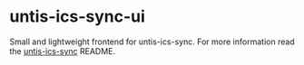 # untis-ics-sync-ui

Small and lightweight frontend for untis-ics-sync.
For more information read the [untis-ics-sync](https://github.com/bddvlpr/untis-ics-sync) README.
